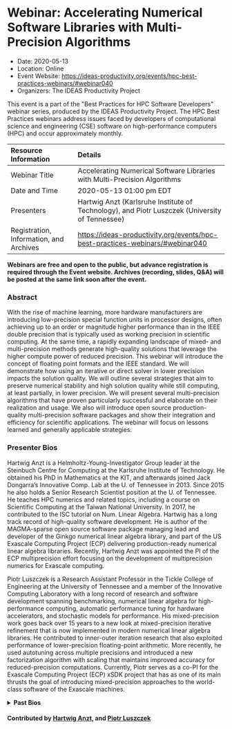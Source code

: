 # Webinar: Accelerating Numerical Software Libraries with Multi-Precision Algorithms

- Date: 2020-05-13
- Location: Online
- Event Website: https://ideas-productivity.org/events/hpc-best-practices-webinars/#webinar040
- Organizers: The IDEAS Productivity Project
			   
This event is a part of the "Best Practices for HPC Software
Developers" webinar series, produced by the IDEAS Productivity
Project. The HPC Best Practices webinars address issues faced by
developers of computational science and engineering (CSE) software on
high-performance computers (HPC) and occur approximately monthly.

Resource Information | Details
:--- | :---			   
Webinar Title | Accelerating Numerical Software Libraries with Multi-Precision Algorithms
Date and Time | 2020-05-13 01:00 pm EDT
Presenters | Hartwig Anzt (Karlsruhe Institute of Technology),  and Piotr Luszczek (University of Tennessee)
Registration, Information, and Archives | 	<https://ideas-productivity.org/events/hpc-best-practices-webinars/#webinar040>	   

**Webinars are free and open to the public, but advance registration is required through the Event website. Archives (recording, slides, Q&A) will be posted at the same link soon after the event.**

### Abstract
<p>With the rise of machine learning, more hardware manufacturers are introducing low-precision special function units in processor designs, often achieving up to an order or magnitude higher performance than in the IEEE double precision that is typically used as working precision in scientific computing. At the same time, a rapidly expanding landscape of mixed- and multi-precision methods generate high-quality solutions that leverage the higher compute power of reduced precision. This webinar will introduce the concept of floating point formats and the IEEE standard. We will demonstrate how using an iterative or direct solver in lower precision impacts the solution quality. We will outline several strategies that aim to preserve numerical stability and high solution quality while still computing, at least partially, in lower precision. We will present several multi-precision algorithms that have proven particularly successful and elaborate on their realization and usage. We also will introduce open source production-quality multi-precision software packages and show their integration and efficiency for scientific applications. The webinar will focus on lessons learned and generally applicable strategies.</p>



### Presenter Bios
<p>Hartwig Anzt is a Helmholtz-Young-Investigator Group leader at the Steinbuch Centre for Computing at the Karlsruhe Institute of Technology. He obtained his PhD in Mathematics at the KIT, and afterwards joined Jack Dongarra’s Innovative Comp. Lab at the U. of Tennessee in 2013. Since 2015 he also holds a Senior Research Scientist position at the U. of Tennessee. He teaches HPC numerics and related topics, including a course on Scientific Computing at the Taiwan National University. In 2017, he contributed to the ISC tutorial on Num. Linear Algebra. Hartwig has a long track record of high-quality software development. He is author of the MAGMA-sparse open source software package managing lead and developer of the Ginkgo numerical linear algebra library, and part of the US Exascale Computing Project (ECP) delivering production-ready numerical linear algebra libraries. Recently, Hartwig Anzt was appointed the PI of the ECP multiprecision effort focusing on the development of multiprecision numerics for Exascale computing.</p>
<p>Piotr Luszczek is a Research Assistant Professor in the Tickle College of Engineering at the University of Tennessee and a member of the Innovative Computing Laboratory with a long record of research and software development spanning benchmarking, numerical linear algebra for high-performance computing, automatic performance tuning for hardware accelerators, and stochastic models for performance. His mixed-precision work goes back over 15 years to a new look at mixed-precision iterative refinement that is now implemented in modern numerical linear algebra libraries. He contributed to inner-outer iteration research that also exploited performance of lower-precision floating-point arithmetic. More recently, he used autotuning across multiple precisions and introduced a new factorization algorithm with scaling that maintains improved accuracy for reduced-precision computations. Currently, Piotr serves as a co-PI for the Exascale Computing Project (ECP) xSDK project that has as one of its main thrusts the goal of introducing mixed-precision approaches to the world-class software of the Exascale machines.</p>
<details>
  <summary><strong>Past Bios</strong></summary>
  
<!-- Bio from webinar 35 -->
Piotr Luszczek is a research assistant professor at the Innovative
Computing Laboratory in the University of Tennessee. Piotr earned his
Ph.D. in computer science from the University of Tennessee,
Knoxville. His research interests include benchmarking, numerical
linear algebra for high-performance computing, automatic performance
tuning, and stochastic performance models. He has over a decade of
experience developing HPC numerical software for large-scale,
distributed-memory multicore systems with hardware accelerators. Piotr
serves as a co-PI on the ECP xSDK project that aims to improve access
to world-class software on exascale machines.
</details>

    

#### Contributed by [Hartwig Anzt](https://github.com/hartwiganzt "Hartwig Anzt GitHub profile"),  and [Piotr Luszczek](https://github.com/luszczek "Piotr Luszczek GitHub profile")

<!---
Publish: yes
Categories: skills
Topics: online learning
Level: 2
Prerequisites: default
Aggregate: none
--->

